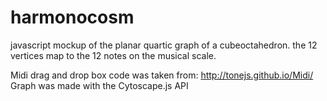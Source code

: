 # harmonocosm
javascript mockup of the planar quartic graph of a cubeoctahedron. the 12 vertices map to the 12 notes on the musical scale. 

Midi drag and drop box code was taken from: http://tonejs.github.io/Midi/
Graph was made with the Cytoscape.js API
